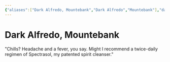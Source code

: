 ```yaml
---
{"aliases":["Dark Alfredo, Mountebank","Dark Alfredo","Mountebank"],"date-created":"2024-09-16T14:52","date-modified":"2024-09-16T15:09","dg-publish":true,"tags":["moonrise"],"title":"Dark Alfredo, Mountebank","permalink":"/workshop/moonrise/dark-alfredo/","dgPassFrontmatter":true,"updated":"2024-09-16T15:09"}
---
```



# Dark Alfredo, Mountebank

"Chills? Headache and a fever, you say. Might I recommend a twice-daily regimen of Spectrasol, my patented spirit cleanser."


